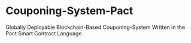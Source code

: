 # Couponing-System-Pact
Globally Deployable Blockchain-Based Couponing-System Written in the Pact Smart Contract Language.
